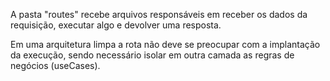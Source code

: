A pasta "routes" recebe arquivos responsáveis em receber os dados da requisição, executar algo e devolver uma resposta.

Em uma arquitetura limpa a rota não deve se preocupar com a implantação da execução, sendo necessário isolar em outra camada as regras de negócios (useCases).